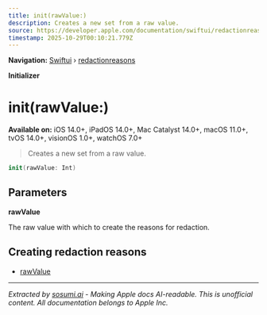 ```yaml
---
title: init(rawValue:)
description: Creates a new set from a raw value.
source: https://developer.apple.com/documentation/swiftui/redactionreasons/init(rawvalue:)
timestamp: 2025-10-29T00:10:21.779Z
---
```


**Navigation:** [Swiftui](/documentation/swiftui) › [redactionreasons](/documentation/swiftui/redactionreasons)

**Initializer**

# init(rawValue:)

**Available on:** iOS 14.0+, iPadOS 14.0+, Mac Catalyst 14.0+, macOS 11.0+, tvOS 14.0+, visionOS 1.0+, watchOS 7.0+

> Creates a new set from a raw value.

```swift
init(rawValue: Int)
```

## Parameters

**rawValue**

The raw value with which to create the reasons for redaction.



## Creating redaction reasons

- [rawValue](/documentation/swiftui/redactionreasons/rawvalue)

---

*Extracted by [sosumi.ai](https://sosumi.ai) - Making Apple docs AI-readable.*
*This is unofficial content. All documentation belongs to Apple Inc.*
